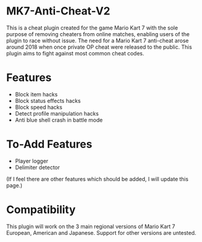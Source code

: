 # MK7-Anti-Cheat-V2

This is a cheat plugin created for the game Mario Kart 7 with the sole purpose of removing cheaters from online matches, enabling users of the plugin to race without issue. The need for a Mario Kart 7 anti-cheat arose around 2018 when once private OP cheat were released to the public. This plugin aims to fight against most common cheat codes.

# Features

- Block item hacks
- Block status effects hacks
- Block speed hacks
- Detect profile manipulation hacks
- Anti blue shell crash in battle mode

# To-Add Features

- Player logger
- Delimiter detector

(If I feel there are other features which should be added, I will update this page.)

# Compatibility

This plugin will work on the 3 main regional versions of Mario Kart 7 European, American and Japanese. Support for other versions are untested.

  
